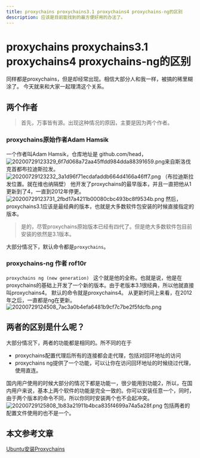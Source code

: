 ```yaml
---
title: proxychains proxychains3.1 proxychains4 proxychains-ng的区别 
description: 应该是目前能找到的最方便好用的办法了。
---
```


# proxychains proxychains3.1 proxychains4 proxychains-ng的区别

同样都是proxychains，但是却经常出现。相信大部分人和我一样，被搞的稀里糊涂了。
今天就来和大家一起理清这个关系。
## 两个作者

>首先，万事皆有源。出现这种情况的原因，主要是因为两个作者。

### proxychains原始作者Adam Hamsik
一个作者叫Adam Hamsik，仓库地址是 github.com/head，
![20200729123329_6f7d068a72aa45ffdd984dda88391659.png](https://images-1255533533.cos.ap-shanghai.myqcloud.com/20200729123329_6f7d068a72aa45ffdd984dda88391659.png)来自斯洛伐克首都布拉迪斯拉发。
![20200729123232_3a1d96f71ecdafaddb664d4166a46ff7.png](https://images-1255533533.cos.ap-shanghai.myqcloud.com/20200729123232_3a1d96f71ecdafaddb664d4166a46ff7.png)
（布拉迪斯拉发位置。就在维也纳隔壁）
他开发了proxychains的最早版本，并且一直把他从1更新到了4，一直到2012年停更。
![20200729123731_2fbd17a4211b00080cbc493bc8f9534b.png](https://images-1255533533.cos.ap-shanghai.myqcloud.com/20200729123731_2fbd17a4211b00080cbc493bc8f9534b.png)
然后，proxychains3.1应该是最经典的版本，也就是大多数软件包安装的时候直接指定的版本。
>是的，尽管proxychains原始版本已经有四代了。但是绝大多数软件包目前安装的依然是3.1版本。

大部分情况下，默认命令都是`proxychains`。

### proxychains-ng 作者 rof10r
`proxychains ng (new generation) `
这个就是他的全称。也就是说，他是在proxychains的基础上开发了一个新的版本。由于老版本3.1很经典，所以他就直接叫proxychains4。
默认的命令就是proxychains4。
从更新时间上来看，在2012年之后，一直都是ng在更新。
![20200729124508_7ac3a0b4efa6481b9cf7c7be2f5fdcfb.png](https://images-1255533533.cos.ap-shanghai.myqcloud.com/20200729124508_7ac3a0b4efa6481b9cf7c7be2f5fdcfb.png)

## 两者的区别是什么呢？
大部分情况下，两者的功能都是相同的。所不同的在于

* proxychains配置代理后所有的连接都会走代理，包括对回环地址的访问
* proxychains ng提供了一个功能，可以让你在访问回环地址的时候绕过代理，使用直连。

国内用户使用的时候大部分的情况下都是功能一，很少能用到功能2，所以，在国内用户来说，基本上两个软件的功能是完全一致的。你可以安装任意一个，同时，由于两个版本的命令不同，所以你同时安装两个也不会起冲突。
![20200729125808_1b83a21911b4bca835f4699a74a5a28f.png](https://images-1255533533.cos.ap-shanghai.myqcloud.com/20200729125808_1b83a21911b4bca835f4699a74a5a28f.png)
包括两者的配置文件使用的也不是一个。

## 本文参考文章
[Ubuntu安装Proxychains](https://cloud.tencent.com/developer/article/1157554)